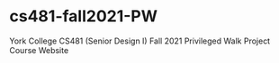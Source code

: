 # cs481-fall2021-PW
York College CS481 (Senior Design I) Fall 2021 Privileged Walk Project Course Website
